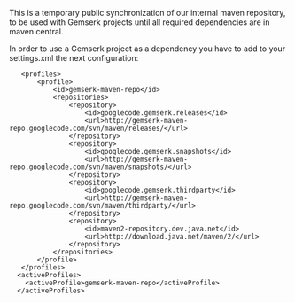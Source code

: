 This is a temporary public synchronization of our internal maven repository, to be used with Gemserk projects until all required dependencies are in maven central.

In order to use a Gemserk project as a dependency you have to add to your settings.xml the next configuration:
```
   <profiles>
       <profile>
           <id>gemserk-maven-repo</id>
           <repositories>
               <repository>
                   <id>googlecode.gemserk.releases</id>
                   <url>http://gemserk-maven-repo.googlecode.com/svn/maven/releases/</url>
               </repository>
               <repository>
                   <id>googlecode.gemserk.snapshots</id>
                   <url>http://gemserk-maven-repo.googlecode.com/svn/maven/snapshots/</url>
               </repository>
               <repository>
                   <id>googlecode.gemserk.thirdparty</id>
                   <url>http://gemserk-maven-repo.googlecode.com/svn/maven/thirdparty/</url>
               </repository>
               <repository>
                   <id>maven2-repository.dev.java.net</id>
                   <url>http://download.java.net/maven/2/</url>
               </repository>
           </repositories>
       </profile>
   </profiles>
  <activeProfiles>
    <activeProfile>gemserk-maven-repo</activeProfile>
  </activeProfiles>
```